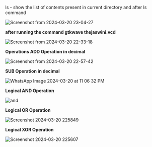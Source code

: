 ls - show the list of contents present in current directory and after ls command 

![Screenshot from 2024-03-20 23-04-27](https://github.com/Asundi-thejaswini/thejaswini/assets/120015783/522112b8-9a65-440c-9328-492317c5ed72)

**after running the command gtkwave thejaswini.vcd**

![Screenshot from 2024-03-20 22-33-18](https://github.com/Asundi-thejaswini/thejaswini/assets/120015783/5c4e47f9-ba36-4c3d-86a4-d05a8521c434)

**Operations
ADD Operation in decimal**

![Screenshot from 2024-03-20 22-57-42](https://github.com/Asundi-thejaswini/thejaswini/assets/120015783/23174a3c-2f06-498e-a4ba-b03a1082abc9)

**SUB Operation in decimal**

![WhatsApp Image 2024-03-20 at 11 06 32 PM](https://github.com/Asundi-thejaswini/thejaswini/assets/120015783/72d2abf2-1ad3-4512-be8b-a54236d63410)

**Logical AND Operation**

![and](https://github.com/Asundi-thejaswini/thejaswini/assets/120015783/27a61218-d685-4945-b3a4-a3304733c741)

**Logical OR Operation**

![Screenshot 2024-03-20 225849](https://github.com/Asundi-thejaswini/thejaswini/assets/120015783/ec1066d8-f11f-4fbf-b5b5-b5b27a27c997)

**Logical XOR Operation**

![Screenshot 2024-03-20 225607](https://github.com/Asundi-thejaswini/thejaswini/assets/120015783/7dc39bfa-a8f0-43c0-bdbe-3c296eb4be11)
